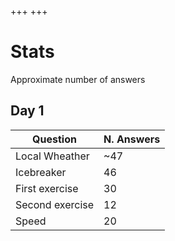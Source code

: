 +++
+++

# Stats 

Approximate number of answers

## Day 1

| Question | N. Answers |
|----------|------------|
| Local Wheather | ~47 |
| Icebreaker | 46 |
| First exercise | 30 | 
| Second exercise | 12 |
| Speed | 20 | 


